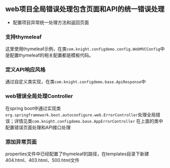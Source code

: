 ## web项目全局错误处理包含页面和API的统一错误处理
- 配置项目异常统一处理方法和返回页面

### 支持thymeleaf
这里使用thymeleaf示例，在类`com.knight.configdemo.config.WebMVCConfig`中是配置thymeleaf的相关配置都是模板代码。

### 定义API响应风格
通过自定义类实现，在类`com.knight.configdemo.base.ApiResponse`中

### web错误全局处理Controller
在spring boot中通过实现类`org.springframework.boot.autoconfigure.web.ErrorController`处理全局错误；详情见类`com.knight.configdemo.base.AppErrorController`
在上面的类中配置错误页面处理和API接口处理

### 添加异常页面
properties文件中已经配置了thymeleaf的路径，在templates目录下新建404.html、403.html、500.html文件
